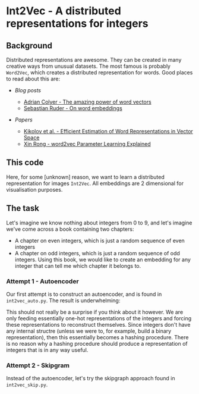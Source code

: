 # Int2Vec - A distributed representations for integers

## Background

Distributed representations are awesome. They can be created in many creative ways from unusual datasets. The most famous is probably `Word2Vec`, which creates a distributed representation for words. Good places to read about this are:

+ *Blog posts*
  + [Adrian Colyer - The amazing power of word vectors](https://blog.acolyer.org/2016/04/21/the-amazing-power-of-word-vectors/)
  + [Sebastian Ruder - On word embeddings](http://ruder.io/word-embeddings-1/index.html)
 
+ *Papers*
  + [Kikolov et al. - Efficient Estimation of Word Representations in Vector Space](https://arxiv.org/abs/1301.3781)
  + [Xin Rong - word2vec Parameter Learning Explained](https://arxiv.org/abs/1411.2738)

## This code

Here, for some [unknown] reason, we want to learn a distributed representation for images `Int2Vec`. All embeddings are 2 dimensional for visualisation purposes.

## The task
Let's imagine we know nothing about integers from 0 to 9, and let's imagine we've come across a book containing two chapters:
+ A chapter on even integers, which is just a random sequence of even integers
+ A chapter on odd integers, which is just a random sequence of odd integers.
Using this book, we would like to create an embedding for any integer that can tell me which chapter it belongs to.

### Attempt 1 - Autoencoder

Our first attempt is to construct an autoencoder, and is found in `int2vec_auto.py`. The result is underwhelming:



This should not really be a surprise if you think about it however. We are only feeding essentially one-hot representations of the integers and forcing these representations to reconstruct themselves. Since integers don't have any internal structre (unless we were to, for example, build a binary representation), then this essentially becomes a hashing procedure. There is no reason why a hashing procedure should produce a representation of integers that is in any way useful.

### Attempt 2 - Skipgram

Instead of the autoencoder, let's try the skipgraph approach found in `int2vec_skip.py`.
